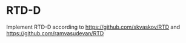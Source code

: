 # RTD-D
Implement RTD-D according to https://github.com/skvaskov/RTD and https://github.com/ramvasudevan/RTD
